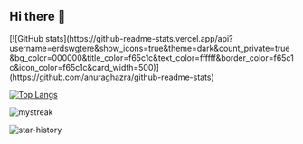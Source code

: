 ## Hi there 👋
<div>
[![GitHub stats](https://github-readme-stats.vercel.app/api?username=erdswgtere&show_icons=true&theme=dark&count_private=true&bg_color=000000&title_color=f65c1c&text_color=ffffff&border_color=f65c1c&icon_color=f65c1c&card_width=500)](https://github.com/anuraghazra/github-readme-stats)

[![Top Langs](https://github-readme-stats.vercel.app/api/top-langs/?username=erdswgtere&hide_progress=false&theme=dark&count_private=true&layout=compact&bg_color=000000&title_color=f65c1c&icon_color=f65c1c&border_color=f65c1c&text_color=ffffff&card_width=500)](https://github.com/anuraghazra/github-readme-stats)

<img src="https://github-readme-streak-stats.herokuapp.com/?user=erdswgtere&theme=tokyonight" alt="mystreak"/>

![star-history](https://api.lucabubi.me/chart?username=erdswgtere&repository=learn_csharp)
</div>

<!--
**erdswgtere/erdswgtere** is a ✨ _special_ ✨ repository because its `README.md` (this file) appears on your GitHub profile.

Here are some ideas to get you started:

- 🔭 I’m currently working on ...
- 🌱 I’m currently learning ...
- 👯 I’m looking to collaborate on ...
- 🤔 I’m looking for help with ...
- 💬 Ask me about ...
- 📫 How to reach me: ...
- 😄 Pronouns: ...
- ⚡ Fun fact: ...
-->
